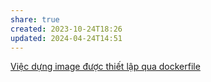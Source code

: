 ```yaml
---
share: true
created: 2023-10-24T18:26
updated: 2024-04-24T14:51
---
```


[Việc dựng image được thiết lập qua dockerfile](./Vi%E1%BB%87c%20d%E1%BB%B1ng%20image%20%C4%91%C6%B0%E1%BB%A3c%20thi%E1%BA%BFt%20l%E1%BA%ADp%20qua%20dockerfile.md)
